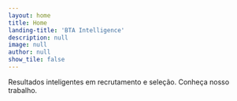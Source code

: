 ```yaml
---
layout: home
title: Home
landing-title: 'BTA Intelligence'
description: null
image: null
author: null
show_tile: false
---
```


Resultados inteligentes em recrutamento e seleção. Conheça nosso trabalho.
